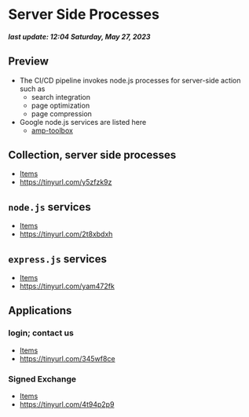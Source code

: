 # Server Side Processes

##### last update: 12:04 Saturday, May 27, 2023

## Preview

- The CI/CD pipeline invokes node.js processes for server-side action such as
  - search integration
  - page optimization
  - page compression
- Google node.js services are listed here
  - [amp-toolbox](https://github.com/ampproject/amp-toolbox)

## Collection, server side processes

- [Items](https://github.com/ampproject/amp.dev/tree/a6817519c19987b8a700110e9909f3c3bafce769/platform/lib)
- https://tinyurl.com/y5zfzk9z

## `node.js` services

- [Items](https://amp.dev/documentation/guides-and-tutorials/websites/optimize-and-measure/amp-optimizer-guide/node-amp-optimizer)
- https://tinyurl.com/2t8xbdxh

## `express.js` services

- [Items](https://github.com/ampproject/amp.dev/blob/a6817519c19987b8a700110e9909f3c3bafce769/boilerplate/backend/index.js)
- https://tinyurl.com/yam472fk

## Applications

### login; contact us

- [Items](https://amp.dev/documentation/guides-and-tutorials/develop/login_requiring/login)
- https://tinyurl.com/345wf8ce

### Signed Exchange

- [Items](https://amp.dev/documentation/guides-and-tutorials/websites/optimize-and-measure/signed-exchange)
- https://tinyurl.com/4t94p2p9


